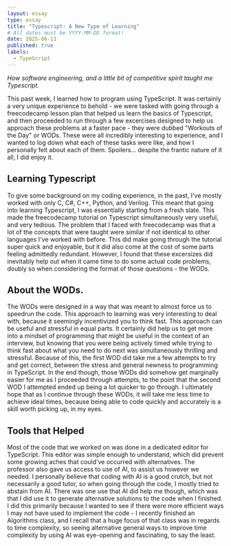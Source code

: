 ```yaml
---
layout: essay
type: essay
title: "Typescript: A New Type of Learning"
# All dates must be YYYY-MM-DD format!
date: 2025-06-11
published: true
labels:
  - TypeScript
---
```


*How software engineering, and a little bit of competitive spirit taught me Typescript.*

  This past week, I learned how to program using TypeScript. It was certainly a very unique experience to behold - we were tasked with going through a freecodecamp lesson plan that helped us learn the basics of Typescript, and then proceeded to run through a few excercises designed to help us approach these problems at a faster pace - they were dubbed "Workouts of the Day" or WODs. These were all incredibly interesting to experience, and I wanted to log down what each of these tasks were like, and how I personally felt about each of them. Spoilers... despite the frantic nature of it all, I did enjoy it.

## Learning Typescript

  To give some background on my coding experience, in the past, I've mostly worked with only C, C#, C++, Python, and Verilog. This meant that going into learning Typescript, I was essentially starting from a fresh slate. This made the freecodecamp tutorial on Typescript simultaneously very useful, and very tedious. The problem that I faced with freecodecamp was that a lot of the concepts that were taught were similar if not identical to other languages I've worked with before. This did make going through the tutorial super quick and enjoyable, but it did also come at the cost of some parts feeling admittedly redundant. However, I found that these excersizes did inevitably help out when it came time to do some actual code problems, doubly so when considering the format of those questions - the WODs.

## About the WODs.

  The WODs were designed in a way that was meant to almost force us to speedrun the code. This approach to learning was very interesting to deal with, because it seemingly incentivized you to think fast. This approach can be useful and stressful in equal parts. It certainly did help us to get more into a mindset of programming that might be useful in the context of an interview, but knowing that you were being actively timed while trying to think fast about what you need to do next was simultaneously thrilling and stressful. Because of this, the first WOD did take me a few attempts to try and get correct, between the stress and general newness to programming in TypeScript. In the end though, those WODs did somehow get marginally easier for me as I proceeded through attempts, to the point that the second WOD I attempted ended up being a lot quicker to go through. I ultimately hope that as I continue through these WODs, it will take me less time to achieve ideal times, because being able to code quickly and accurately is a skill worth picking up, in my eyes.

## Tools that Helped

  Most of the code that we worked on was done in a dedicated editor for TypeScript. This editor was simple enough to understand, which did prevent some growing aches that could've occurred with alternatives. The professor also gave us access to use of AI, to assist us however we needed. I personally believe that coding with AI is a good crutch, but not necessarily a good tutor, so when going through the code, I mostly tried to abstain from AI. There was one use that AI did help me though, which was that I did use it to generate alternative solutions to the code when I finished. I did this primarily because I wanted to see if there were more efficient ways I may not have used to implement the code - I recently finished an Algorithms class, and I recall that a huge focus of that class was in regards to time complexity, so seeing alternative general ways to improve time complexity by using AI was eye-opening and fascinating, to say the least.

